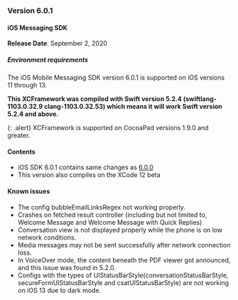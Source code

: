 ### Version 6.0.1
#### iOS Messaging SDK

**Release Date**: September 2, 2020

##### Environment requirements
The iOS Mobile Messaging SDK version 6.0.1 is supported on iOS versions 11 through 13. 

**This XCFramework was compiled with Swift version 5.2.4 (swiftlang-1103.0.32.9 clang-1103.0.32.53) which means it will work Swift version 5.2.4 and above.**

{: .alert} 
XCFramework is supported on CocoaPad versions 1.9.0 and greater.

#### Contents
- iOS SDK 6.0.1 contains same changes as [6.0.0](#version-600)
- This version also compiles on the XCode 12 beta

#### Known issues 
* The config bubbleEmailLinksRegex not working properly.
* Crashes on fetched result controller (including but not limited to, Welcome Message and Welcome Message with Quick Replies)
* Conversation view is not displayed properly while the phone is on low network conditions.
* Media messages may not be sent successfully after network connection loss.
* In VoiceOver mode, the content beneath the PDF viewer got announced, and this issue was found in 5.2.0.
* Configs with the types of UIStatusBarStyle(conversationStatusBarStyle, secureFormUIStatusBarStyle and csatUIStatusBarStyle) are not working on iOS 13 due to dark mode.

